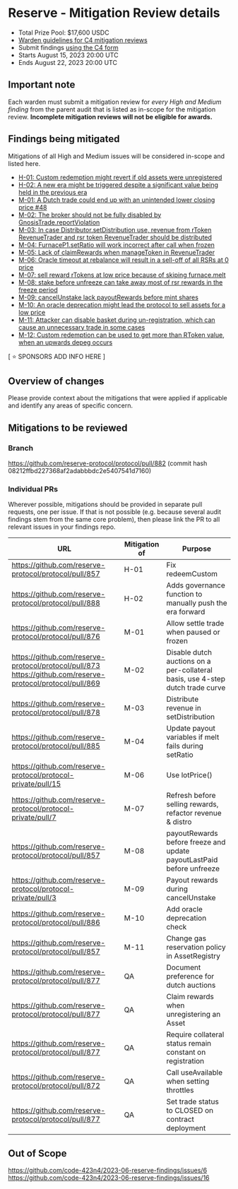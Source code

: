 # Reserve - Mitigation Review details
- Total Prize Pool: $17,600 USDC 
- [Warden guidelines for C4 mitigation reviews](https://code4rena.notion.site/Guidelines-for-C4-mitigation-reviews-ed10fc5cfbf640bd8dcec66f38b343c4)
- Submit findings [using the C4 form](https://code4rena.com/contests/2023-08-reserve-mitigation/submit)
- Starts August 15, 2023 20:00 UTC 
- Ends August 22, 2023 20:00 UTC 

## Important note 

Each warden must submit a mitigation review for *every High and Medium finding* from the parent audit that is listed as in-scope for the mitigation review. **Incomplete mitigation reviews will not be eligible for awards.**

## Findings being mitigated

Mitigations of all High and Medium issues will be considered in-scope and listed here.

- [H-01: Custom redemption might revert if old assets were unregistered](https://github.com/code-423n4/2023-06-reserve-findings/issues/4)
- [H-02: A new era might be triggered despite a significant value being held in the previous era](https://github.com/code-423n4/2023-06-reserve-findings/issues/2)
- [M-01: A Dutch trade could end up with an unintended lower closing price #48](https://github.com/code-423n4/2023-06-reserve-findings/issues/48)
- [M-02: The broker should not be fully disabled by GnosisTrade.reportViolation](https://github.com/code-423n4/2023-06-reserve-findings/issues/47)
- [M-03: In case Distributor.setDistribution use, revenue from rToken RevenueTrader and rsr token RevenueTrader should be distributed](https://github.com/code-423n4/2023-06-reserve-findings/issues/34)
- [M-04: FurnaceP1.setRatio will work incorrect after call when frozen](https://github.com/code-423n4/2023-06-reserve-findings/issues/29)
- [M-05: Lack of claimRewards when manageToken in RevenueTrader](https://github.com/code-423n4/2023-06-reserve-findings/issues/16)
- [M-06: Oracle timeout at rebalance will result in a sell-off of all RSRs at 0 price](https://github.com/code-423n4/2023-06-reserve-findings/issues/15)
- [M-07: sell reward rTokens at low price because of skiping furnace.melt](https://github.com/code-423n4/2023-06-reserve-findings/issues/13)
- [M-08: stake before unfreeze can take away most of rsr rewards in the freeze period](https://github.com/code-423n4/2023-06-reserve-findings/issues/11)
- [M-09: cancelUnstake lack payoutRewards before mint shares](https://github.com/code-423n4/2023-06-reserve-findings/issues/10)
- [M-10: An oracle deprecation might lead the protocol to sell assets for a low price](https://github.com/code-423n4/2023-06-reserve-findings/issues/8)
- [M-11: Attacker can disable basket during un-registration, which can cause an unnecessary trade in some cases](https://github.com/code-423n4/2023-06-reserve-findings/issues/7)
- [M-12: Custom redemption can be used to get more than RToken value, when an upwards depeg occurs](https://github.com/code-423n4/2023-06-reserve-findings/issues/6)

[ ⭐️ SPONSORS ADD INFO HERE ]

## Overview of changes

Please provide context about the mitigations that were applied if applicable and identify any areas of specific concern.

## Mitigations to be reviewed

### Branch
https://github.com/reserve-protocol/protocol/pull/882 (commit hash 08212ffbd227368af2adabbbdc2e5407541d7160)

### Individual PRs

Wherever possible, mitigations should be provided in separate pull requests, one per issue. If that is not possible (e.g. because several audit findings stem from the same core problem), then please link the PR to all relevant issues in your findings repo. 

| URL | Mitigation of | Purpose | 
| ----------- | ------------- | ----------- |
| https://github.com/reserve-protocol/protocol/pull/857 | H-01 | Fix redeemCustom |
| https://github.com/reserve-protocol/protocol/pull/888 | H-02 | Adds governance function to manually push the era forward |
| https://github.com/reserve-protocol/protocol/pull/876 | M-01 | Allow settle trade when paused or frozen |
| https://github.com/reserve-protocol/protocol/pull/873 https://github.com/reserve-protocol/protocol/pull/869 | M-02 | Disable dutch auctions on a per-collateral basis, use 4-step dutch trade curve|
| https://github.com/reserve-protocol/protocol/pull/878 | M-03 | Distribute revenue in setDistribution |
| https://github.com/reserve-protocol/protocol/pull/885 | M-04 | Update payout variables if melt fails during setRatio |
| https://github.com/reserve-protocol/protocol-private/pull/15 | M-06 | Use lotPrice() |
| https://github.com/reserve-protocol/protocol-private/pull/7 | M-07 | Refresh before selling rewards, refactor revenue & distro |
| https://github.com/reserve-protocol/protocol/pull/857 | M-08 | payoutRewards before freeze and update payoutLastPaid before unfreeze |
| https://github.com/reserve-protocol/protocol-private/pull/3 | M-09 | Payout rewards during cancelUnstake |
| https://github.com/reserve-protocol/protocol/pull/886 | M-10 | Add oracle deprecation check |
| https://github.com/reserve-protocol/protocol/pull/857 | M-11 | Change gas reservation policy in AssetRegistry | 
| https://github.com/reserve-protocol/protocol/pull/877 | QA | Document preference for dutch auctions |
| https://github.com/reserve-protocol/protocol/pull/877 | QA | Claim rewards when unregistering an Asset |
| https://github.com/reserve-protocol/protocol/pull/877 | QA | Require collateral status remain constant on registration |
| https://github.com/reserve-protocol/protocol/pull/872 | QA | Call useAvailable when setting throttles |
| https://github.com/reserve-protocol/protocol/pull/877 | QA | Set trade status to CLOSED on contract deployment |

## Out of Scope

https://github.com/code-423n4/2023-06-reserve-findings/issues/6
https://github.com/code-423n4/2023-06-reserve-findings/issues/16
